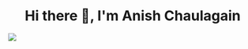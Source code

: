 <h1 align="center">Hi there 👋, I'm Anish Chaulagain</h1>

<img src="https://readme-typing-svg.herokuapp.com?font=Architects+Daughter&color=22EBF7&size=25&center=false&lines=Full+stack+developer...;Project+Manager...;UI/UX+Designer...;Engineer..."/>
